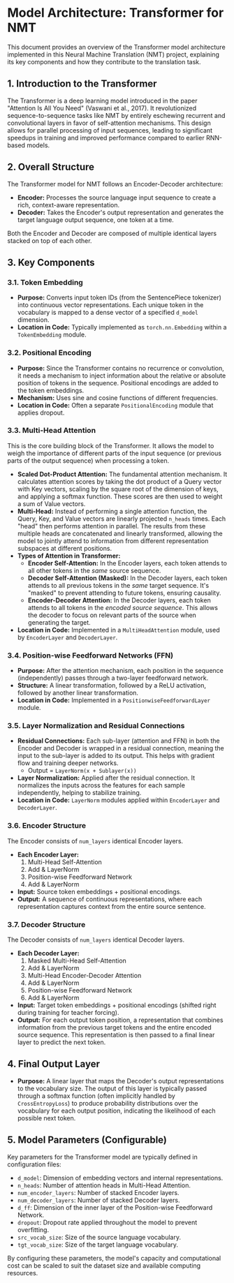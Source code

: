 # Model Architecture: Transformer for NMT

This document provides an overview of the Transformer model architecture implemented in this Neural Machine Translation (NMT) project, explaining its key components and how they contribute to the translation task.

## 1. Introduction to the Transformer

The Transformer is a deep learning model introduced in the paper "Attention Is All You Need" (Vaswani et al., 2017). It revolutionized sequence-to-sequence tasks like NMT by entirely eschewing recurrent and convolutional layers in favor of self-attention mechanisms. This design allows for parallel processing of input sequences, leading to significant speedups in training and improved performance compared to earlier RNN-based models.

## 2. Overall Structure

The Transformer model for NMT follows an Encoder-Decoder architecture:

* **Encoder:** Processes the source language input sequence to create a rich, context-aware representation.
* **Decoder:** Takes the Encoder's output representation and generates the target language output sequence, one token at a time.

Both the Encoder and Decoder are composed of multiple identical layers stacked on top of each other.

## 3. Key Components

### 3.1. Token Embedding

* **Purpose:** Converts input token IDs (from the SentencePiece tokenizer) into continuous vector representations. Each unique token in the vocabulary is mapped to a dense vector of a specified `d_model` dimension.
* **Location in Code:** Typically implemented as `torch.nn.Embedding` within a `TokenEmbedding` module.

### 3.2. Positional Encoding

* **Purpose:** Since the Transformer contains no recurrence or convolution, it needs a mechanism to inject information about the relative or absolute position of tokens in the sequence. Positional encodings are added to the token embeddings.
* **Mechanism:** Uses sine and cosine functions of different frequencies.
* **Location in Code:** Often a separate `PositionalEncoding` module that applies dropout.

### 3.3. Multi-Head Attention

This is the core building block of the Transformer. It allows the model to weigh the importance of different parts of the input sequence (or previous parts of the output sequence) when processing a token.

* **Scaled Dot-Product Attention:** The fundamental attention mechanism. It calculates attention scores by taking the dot product of a Query vector with Key vectors, scaling by the square root of the dimension of keys, and applying a softmax function. These scores are then used to weight a sum of Value vectors.
* **Multi-Head:** Instead of performing a single attention function, the Query, Key, and Value vectors are linearly projected `n_heads` times. Each "head" then performs attention in parallel. The results from these multiple heads are concatenated and linearly transformed, allowing the model to jointly attend to information from different representation subspaces at different positions.
* **Types of Attention in Transformer:**
    * **Encoder Self-Attention:** In the Encoder layers, each token attends to all other tokens in the *same* source sequence.
    * **Decoder Self-Attention (Masked):** In the Decoder layers, each token attends to all previous tokens in the *same* target sequence. It's "masked" to prevent attending to future tokens, ensuring causality.
    * **Encoder-Decoder Attention:** In the Decoder layers, each token attends to all tokens in the *encoded source sequence*. This allows the decoder to focus on relevant parts of the source when generating the target.
* **Location in Code:** Implemented in a `MultiHeadAttention` module, used by `EncoderLayer` and `DecoderLayer`.

### 3.4. Position-wise Feedforward Networks (FFN)

* **Purpose:** After the attention mechanism, each position in the sequence (independently) passes through a two-layer feedforward network.
* **Structure:** A linear transformation, followed by a ReLU activation, followed by another linear transformation.
* **Location in Code:** Implemented in a `PositionwiseFeedforwardLayer` module.

### 3.5. Layer Normalization and Residual Connections

* **Residual Connections:** Each sub-layer (attention and FFN) in both the Encoder and Decoder is wrapped in a residual connection, meaning the input to the sub-layer is added to its output. This helps with gradient flow and training deeper networks.
    * Output = `LayerNorm(x + Sublayer(x))`
* **Layer Normalization:** Applied after the residual connection. It normalizes the inputs across the features for each sample independently, helping to stabilize training.
* **Location in Code:** `LayerNorm` modules applied within `EncoderLayer` and `DecoderLayer`.

### 3.6. Encoder Structure

The Encoder consists of `num_layers` identical Encoder layers.

* **Each Encoder Layer:**
    1.  Multi-Head Self-Attention
    2.  Add & LayerNorm
    3.  Position-wise Feedforward Network
    4.  Add & LayerNorm
* **Input:** Source token embeddings + positional encodings.
* **Output:** A sequence of continuous representations, where each representation captures context from the entire source sentence.

### 3.7. Decoder Structure

The Decoder consists of `num_layers` identical Decoder layers.

* **Each Decoder Layer:**
    1.  Masked Multi-Head Self-Attention
    2.  Add & LayerNorm
    3.  Multi-Head Encoder-Decoder Attention
    4.  Add & LayerNorm
    5.  Position-wise Feedforward Network
    6.  Add & LayerNorm
* **Input:** Target token embeddings + positional encodings (shifted right during training for teacher forcing).
* **Output:** For each output token position, a representation that combines information from the previous target tokens and the entire encoded source sequence. This representation is then passed to a final linear layer to predict the next token.

## 4. Final Output Layer

* **Purpose:** A linear layer that maps the Decoder's output representations to the vocabulary size. The output of this layer is typically passed through a softmax function (often implicitly handled by `CrossEntropyLoss`) to produce probability distributions over the vocabulary for each output position, indicating the likelihood of each possible next token.

## 5. Model Parameters (Configurable)

Key parameters for the Transformer model are typically defined in configuration files:

* `d_model`: Dimension of embedding vectors and internal representations.
* `n_heads`: Number of attention heads in Multi-Head Attention.
* `num_encoder_layers`: Number of stacked Encoder layers.
* `num_decoder_layers`: Number of stacked Decoder layers.
* `d_ff`: Dimension of the inner layer of the Position-wise Feedforward Network.
* `dropout`: Dropout rate applied throughout the model to prevent overfitting.
* `src_vocab_size`: Size of the source language vocabulary.
* `tgt_vocab_size`: Size of the target language vocabulary.

By configuring these parameters, the model's capacity and computational cost can be scaled to suit the dataset size and available computing resources.